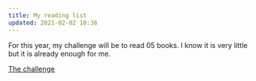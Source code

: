 ```yaml
---
title: My reading list 
updated: 2021-02-02 10:38
---      
```

      
For this year, my challenge will be to read 05 books. I know it is very little but it is already enough for me. 

[The challenge](https://www.goodreads.com/challenges/11650-2021-reading-challenge)
